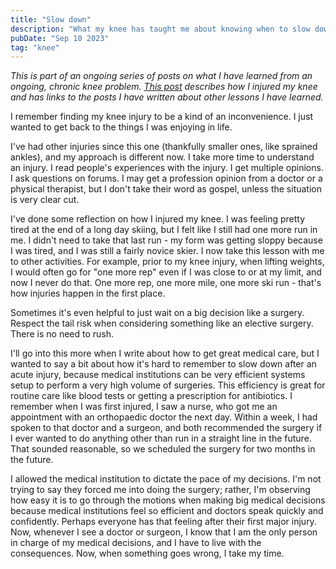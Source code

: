 ```yaml
---
title: "Slow down"
description: "What my knee has taught me about knowing when to slow down"
pubDate: "Sep 10 2023"
tag: "knee"
---
```


_This is part of an ongoing series of posts on what I have learned from an ongoing, chronic knee problem. [This post](/blog/knee-injury) describes how I injured my knee and has links to the posts I have written about other lessons I have learned._

I remember finding my knee injury to be a kind of an inconvenience. I just wanted to get back to the things I was enjoying in life.

I've had other injuries since this one (thankfully smaller ones, like sprained ankles), and my approach is different now. I take more time to understand an injury. I read people's experiences with the injury. I get multiple opinions. I ask questions on forums. I may get a profession opinion from a doctor or a physical therapist, but I don't take their word as gospel, unless the situation is very clear cut.

I've done some reflection on how I injured my knee. I was feeling pretty tired at the end of a long day skiing, but I felt like I still had one more run in me. I didn't need to take that last run - my form was getting sloppy because I was tired, and I was still a fairly novice skier. I now take this lesson with me to other activities. For example, prior to my knee injury, when lifting weights, I would often go for "one more rep" even if I was close to or at my limit, and now I never do that. One more rep, one more mile, one more ski run - that's how injuries happen in the first place.

Sometimes it's even helpful to just wait on a big decision like a surgery. Respect the tail risk when considering something like an elective surgery. There is no need to rush.

I'll go into this more when I write about how to get great medical care, but I wanted to say a bit about how it's hard to remember to slow down after an acute injury, because medical institutions can be very efficient systems setup to perform a very high volume of surgeries. This efficiency is great for routine care like blood tests or getting a prescription for antibiotics. I remember when I was first injured, I saw a nurse, who got me an appointment with an orthopaedic doctor the next day. Within a week, I had spoken to that doctor and a surgeon, and both recommended the surgery if I ever wanted to do anything other than run in a straight line in the future. That sounded reasonable, so we scheduled the surgery for two months in the future.

I allowed the medical institution to dictate the pace of my decisions. I'm not trying to say they forced me into doing the surgery; rather, I'm observing how easy it is to go through the motions when making big medical decisions because medical institutions feel so efficient and doctors speak quickly and confidently. Perhaps everyone has that feeling after their first major injury. Now, whenever I see a doctor or surgeon, I know that I am the only person in charge of my medical decisions, and I have to live with the consequences. Now, when something goes wrong, I take my time.
